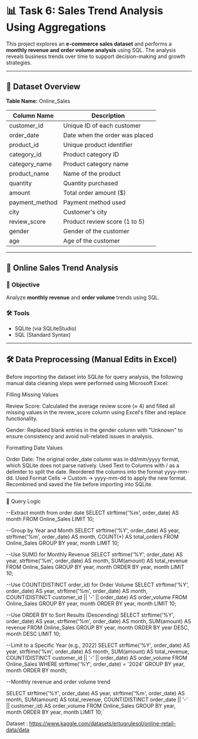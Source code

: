 # 📊  Task 6: Sales Trend Analysis Using Aggregations

This project explores an **e-commerce sales dataset** and performs a **monthly revenue and order volume analysis** using SQL. 
The analysis reveals business trends over time to support decision-making and growth strategies.

---

## 📁 Dataset Overview

**Table Name:** Online_Sales

| Column Name     | Description                          |
|-----------------|--------------------------------------|
| customer_id     | Unique ID of each customer           |
| order_date      | Date when the order was placed       |
| product_id      | Unique product identifier            |
| category_id     | Product category ID                  |
| category_name   | Product category name                |
| product_name    | Name of the product                  |
| quantity        | Quantity purchased                   |
| amount          | Total order amount ($)               |
| payment_method  | Payment method used                  |
| city            | Customer's city                      |
| review_score    | Product review score (1 to 5)        |
| gender          | Gender of the customer               |
| age             | Age of the customer                  |

---

## 🎯 Online Sales Trend Analysis

### 📌 Objective
Analyze **monthly revenue** and **order volume** trends using SQL.

### 🛠️ Tools
- SQLite (via SQLiteStudio)
- SQL (Standard Syntax)

---

## 🛠️ Data Preprocessing (Manual Edits in Excel)
Before importing the dataset into SQLite for query analysis, the following manual data cleaning steps were performed using Microsoft Excel:

Filling Missing Values

Review Score: Calculated the average review score (≈ 4) and filled all missing values in the review_score column using Excel's filter and replace functionality.

Gender: Replaced blank entries in the gender column with "Unknown" to ensure consistency and avoid null-related issues in analysis.

Formatting Date Values

Order Date: The original order_date column was in dd/mm/yyyy format, which SQLite does not parse natively. Used Text to Columns with / as a delimiter to split the date.
Reordered the columns into the format yyyy-mm-dd. Used Format Cells → Custom → yyyy-mm-dd to apply the new format.
Recombined and saved the file before importing into SQLite.

---

🧠 Query Logic

--Extract month from order date
SELECT 
  strftime('%m', order_date) AS month
FROM Online_Sales
LIMIT 10;

--Group by Year and Month
SELECT 
  strftime('%Y', order_date) AS year,
  strftime('%m', order_date) AS month,
  COUNT(*) AS total_orders
FROM Online_Sales
GROUP BY year, month
LIMIT 10;

--Use SUM() for Monthly Revenue
SELECT 
  strftime('%Y', order_date) AS year,
  strftime('%m', order_date) AS month,
  SUM(amount) AS total_revenue
FROM Online_Sales
GROUP BY year, month
ORDER BY year, month
LIMIT 10;

--Use COUNT(DISTINCT order_id) for Order Volume
SELECT 
  strftime('%Y', order_date) AS year,
  strftime('%m', order_date) AS month,
  COUNT(DISTINCT customer_id || '-' || order_date) AS order_volume
FROM Online_Sales
GROUP BY year, month
ORDER BY year, month
LIMIT 10;

--Use ORDER BY to Sort Results (Descending)
SELECT 
  strftime('%Y', order_date) AS year,
  strftime('%m', order_date) AS month,
  SUM(amount) AS revenue
FROM Online_Sales
GROUP BY year, month
ORDER BY year DESC, month DESC
LIMIT 10;

--Limit to a Specific Year (e.g., 2022)
SELECT 
  strftime('%Y', order_date) AS year,
  strftime('%m', order_date) AS month,
  SUM(amount) AS total_revenue,
  COUNT(DISTINCT customer_id || '-' || order_date) AS order_volume
FROM Online_Sales
WHERE strftime('%Y', order_date) = '2024'
GROUP BY year, month
ORDER BY month;

--Monthly revenue and order volume trend

SELECT 
    strftime('%Y', order_date) AS year,
    strftime('%m', order_date) AS month,
    SUM(amount) AS total_revenue,
    COUNT(DISTINCT order_date || '-' || customer_id) AS order_volume
FROM 
    Online_Sales
GROUP BY 
    year, month
ORDER BY 
    year, month
LIMIT 10;`

Dataset : https://www.kaggle.com/datasets/ertugrulesol/online-retail-data/data

